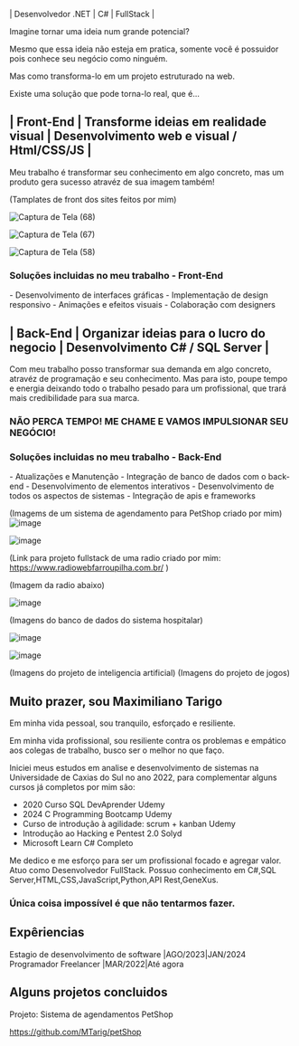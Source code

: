 | Desenvolvedor .NET | C# | FullStack |

Imagine tornar uma ideia num grande potencial?

Mesmo que essa ideia não esteja em pratica, somente você é possuidor 
pois conhece seu negócio como ninguém.

Mas como transforma-lo em um projeto estruturado na web.

Existe uma solução que pode torna-lo real, que é...

<h2>| Front-End | Transforme ideias em realidade visual | 
  Desenvolvimento web e visual / Html/CSS/JS |</h2>

Meu trabalho é transformar seu conhecimento em algo concreto, mas um produto gera sucesso atravéz de sua imagem também!

(Tamplates de front dos sites feitos por mim)

![Captura de Tela (68)](https://github.com/MTarig/MTarig.github.io/assets/88636741/8f2702b9-d1be-4b0e-9ee2-acf05a5a6da8)

![Captura de Tela (67)](https://github.com/MTarig/MTarig.github.io/assets/88636741/020b03c8-a489-495d-8740-7a09a4bfd8db)

![Captura de Tela (58)](https://github.com/MTarig/MTarig.github.io/assets/88636741/7055faa4-2f72-4a03-a9a9-0a48a59793da)

<h3>Soluções incluidas no meu trabalho - Front-End </h3>
- Desenvolvimento de interfaces gráficas
- Implementação de design responsivo
- Animações e efeitos visuais
- Colaboração com designers

<h2>| Back-End | Organizar ideias para o lucro do negocio
  | Desenvolvimento C# / SQL Server |</h2>

Com meu trabalho posso transformar sua demanda em algo concreto, atravéz de programação e seu conhecimento.
Mas para isto, poupe tempo e energia deixando todo o trabalho pesado para um profissional, que trará mais credibilidade 
para sua marca.

<h3>NÃO PERCA TEMPO! ME CHAME E VAMOS IMPULSIONAR SEU NEGÓCIO!</h3>

<h3>Soluções incluidas no meu trabalho - Back-End </h3>
- Atualizações e Manutenção
- Integração de banco de dados com o back-end
- Desenvolvimento de elementos interativos
- Desenvolvimento de todos os aspectos de sistemas
- Integração de apis e frameworks

(Imagems de um sistema de agendamento para PetShop criado por mim)
![image](https://github.com/MTarig/MTarig.github.io/assets/88636741/f0a2e6a4-33bb-43db-a8b8-0e01be2b2cf9)

![image](https://github.com/MTarig/MTarig.github.io/assets/88636741/660bb617-2b4f-41cc-8737-33a36d00e37a)

(Link para projeto fullstack de uma radio criado por mim: https://www.radiowebfarroupilha.com.br/ )

(Imagem da radio abaixo)

![image](https://github.com/MTarig/MTarig.github.io/assets/88636741/cc1647f6-be4f-4342-9bbe-220a4c202e22)

(Imagens do banco de dados do sistema hospitalar)

![image](https://github.com/MTarig/MTarig.github.io/assets/88636741/2902b720-663e-460a-b902-f1b9088ca669)

![image](https://github.com/MTarig/MTarig.github.io/assets/88636741/59c74734-dd5d-4274-bb78-85b1f4dcd8e3)

(Imagens do projeto de inteligencia artificial)
(Imagens do projeto de jogos)

<h2>Muito prazer, sou Maximiliano Tarigo</h2>

Em minha vida pessoal, sou tranquilo, esforçado e resiliente.

Em minha vida profissional, sou resiliente contra os problemas e empático aos colegas de trabalho, busco ser o melhor no que faço.

Iniciei meus estudos em analise e desenvolvimento de sistemas na Universidade de Caxias do Sul no ano 2022, para complementar alguns cursos já completos por mim são:
- 2020 Curso SQL DevAprender Udemy
- 2024 C Programming Bootcamp Udemy
- Curso de introdução à agilidade: scrum + kanban Udemy
- Introdução ao Hacking e Pentest 2.0 Solyd
- Microsoft Learn C# Completo

Me dedico e me esforço para ser um profissional focado e agregar valor. Atuo como Desenvolvedor FullStack. Possuo conhecimento em C#,SQL Server,HTML,CSS,JavaScript,Python,API Rest,GeneXus.

<h3>Única coisa impossível é que não tentarmos fazer.</h3>

<h2>Expêriencias</h2>

Estagio de desenvolvimento de software |AGO/2023|JAN/2024
Programador Freelancer |MAR/2022|Até agora

<h2>Alguns projetos concluidos</h2>

Projeto: Sistema de agendamentos PetShop

https://github.com/MTarig/petShop
